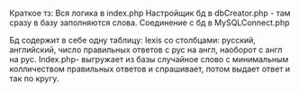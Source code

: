 Краткое тз:
Вся логика в index.php
Настройщик бд в dbCreator.php - там сразу в базу заполняются слова.
Соединение с бд в MySQLConnect.php

Бд содержит в себе одну таблицу: lexis со столбцами: русский, английский, число правильных ответов с рус на англ, наоборот с англ на рус.
Index.php- выгружает из базы случайное слово с минимальным колличеством правильных ответов и спрашивает, потом выдает ответ и так по кругу.